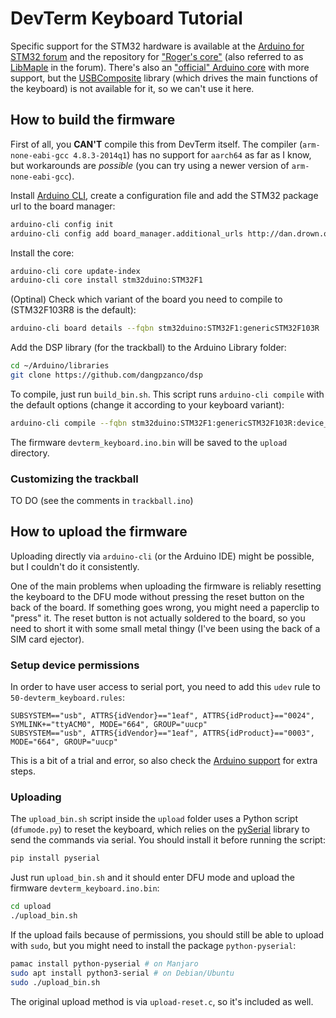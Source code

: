 <!-- Arduino 1.8.13

http://dan.drown.org/stm32duino/package_STM32duino_index.json

STM32F1xx/GD32F1xx boards 
by stm32duino version 2021.2.22

GENERIC STM32F103R series

gd32f1_generic_boot20_pc13.bin
generic_boot20_pc13.bin -->

# DevTerm Keyboard Tutorial

Specific support for the STM32 hardware is available at the [Arduino for STM32 forum](https://www.stm32duino.com/) and the repository for ["Roger's core"](https://github.com/rogerclarkmelbourne/Arduino_STM32/) (also referred to as [LibMaple](https://www.stm32duino.com/viewforum.php?f=45) in the forum). There's also an ["official" Arduino core](https://github.com/stm32duino/Arduino_Core_STM32/) with more support, but the [USBComposite](https://github.com/arpruss/USBComposite_stm32f1) library (which drives the main functions of the keyboard) is not available for it, so we can't use it here.

## How to build the firmware

First of all, you **CAN'T** compile this from DevTerm itself. The compiler (`arm-none-eabi-gcc 4.8.3-2014q1`) has no support for `aarch64` as far as I know, but workarounds are *possible* (you can try using a newer version of `arm-none-eabi-gcc`). 

Install [Arduino CLI](https://arduino.github.io/arduino-cli/), create a configuration file and add the STM32 package url to the board manager:

```bash
arduino-cli config init
arduino-cli config add board_manager.additional_urls http://dan.drown.org/stm32duino/package_STM32duino_index.json
```

Install the core:

```bash
arduino-cli core update-index
arduino-cli core install stm32duino:STM32F1
```

(Optinal) Check which variant of the board you need to compile to (STM32F103R8 is the default):

```bash
arduino-cli board details --fqbn stm32duino:STM32F1:genericSTM32F103R
```

Add the DSP library (for the trackball) to the Arduino Library folder:
```bash
cd ~/Arduino/libraries
git clone https://github.com/dangpzanco/dsp
```

To compile, just run `build_bin.sh`. This script runs `arduino-cli compile` with the default options (change it according to your keyboard variant):

```bash
arduino-cli compile --fqbn stm32duino:STM32F1:genericSTM32F103R:device_variant=STM32F103R8,upload_method=DFUUploadMethod,cpu_speed=speed_72mhz,opt=osstd devterm_keyboard.ino --output-dir upload
```

The firmware `devterm_keyboard.ino.bin` will be saved to the `upload` directory.

### Customizing the trackball

TO DO (see the comments in `trackball.ino`)

## How to upload the firmware

Uploading directly via `arduino-cli` (or the Arduino IDE) might be possible, but I couldn't do it consistently.

One of the main problems when uploading the firmware is reliably resetting the keyboard to the DFU mode without pressing the reset button on the back of the board. If something goes wrong, you might need a paperclip to "press" it. The reset button is not actually soldered to the board, so you need to short it with some small metal thingy (I've been using the back of a SIM card ejector).

### Setup device permissions

In order to have user access to serial port, you need to add this `udev` rule to `50-devterm_keyboard.rules`:
```text
SUBSYSTEM=="usb", ATTRS{idVendor}=="1eaf", ATTRS{idProduct}=="0024", SYMLINK+="ttyACM0", MODE="664", GROUP="uucp"
SUBSYSTEM=="usb", ATTRS{idVendor}=="1eaf", ATTRS{idProduct}=="0003", MODE="664", GROUP="uucp"
```

This is a bit of a trial and error, so also check the [Arduino support](https://support.arduino.cc/hc/en-us/articles/360016495679-Fix-port-access-on-Linux) for extra steps.

### Uploading

The `upload_bin.sh` script inside the `upload` folder uses a Python script (`dfumode.py`) to reset the keyboard, which relies on the [pySerial](https://pyserial.readthedocs.io/en/latest/) library to send the commands via serial. You should install it before running the script:
```bash
pip install pyserial
```

Just run `upload_bin.sh` and it should enter DFU mode and upload the firmware `devterm_keyboard.ino.bin`:
```bash
cd upload
./upload_bin.sh
```

If the upload fails because of permissions, you should still be able to upload with `sudo`, but you might need to install the package `python-pyserial`:

```bash
pamac install python-pyserial # on Manjaro
sudo apt install python3-serial # on Debian/Ubuntu
sudo ./upload_bin.sh
```

The original upload method is via `upload-reset.c`, so it's included as well.
